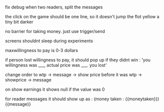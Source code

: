 fix debug
when two readers, split the messages

the click on the game should be one line, so it doesn't jump
the flot yellow a tiny bit darker

no barrier for taking money. just use trigger/send

screens shouldnt sleep during experiments

maxwillingness to pay is 0-3 dollars

if person lost willingness to pay, it should pop up if they didnt win : 
	'you willingness was ___, actual price was ___. you lost'

change order to wtp -> message -> show price before it was wtp ->
showprice -> message

on show earnings it shows null if the value was 0

for reader messages it should show up as :
	(money taken : {{moneytaken}})
	{{message}}
